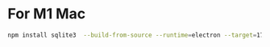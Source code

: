 # For M1 Mac

```bash
npm install sqlite3  --build-from-source --runtime=electron --target=17.1.2 --dist-url=https://electronjs.org/headers --target_arch=arm64
```
